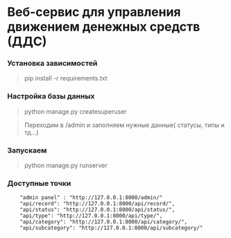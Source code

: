 # Веб-сервис для управления движением денежных средств (ДДС)

### Установка зависимостей

> pip install -r requirements.txt

### Настройка базы данных

> python manage.py createsuperuser

> Переходим в /admin и заполняем нужные данные( статусы, типы и тд...)

### Запускаем 

> python manage.py runserver

### Доступные точки

```
    "admin panel" : "http://127.0.0.1:8000/admin/"
    "api/record": "http://127.0.0.1:8000/api/record/",
    "api/status": "http://127.0.0.1:8000/api/status/",
    "api/type": "http://127.0.0.1:8000/api/type/",
    "api/category": "http://127.0.0.1:8000/api/category/",
    "api/subcategory": "http://127.0.0.1:8000/api/subcategory/"

```